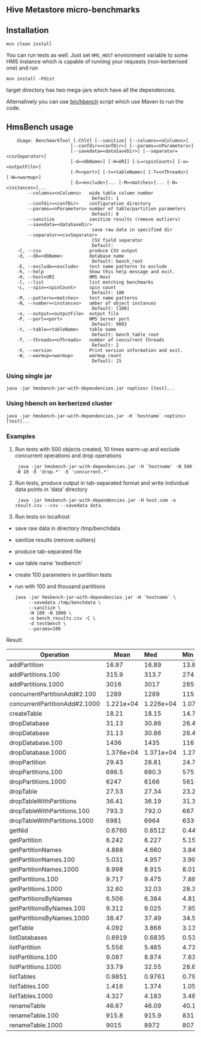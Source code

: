 ## Hive Metastore micro-benchmarks

## Installation

    mvn clean install

You can run tests as well. Just set `HMS_HOST` environment variable to some HMS instance which is
capable of running your requests (non-kerberised one) and run

    mvn install -Pdist
    
target directory has two mega-jars which have all the dependencies.

Alternatively you can use [bin/hbench](../bin/hbench) script which use Maven to run the code.

## HmsBench usage

        Usage: BenchmarkTool [-ChlV] [--sanitize] [--columns=<nColumns>]
                            [--confdir=<confDir>] [--params=<nParameters>]
                            [--savedata=<dataSaveDir>] [--separator=<csvSeparator>]
                            [-d=<dbName>] [-H=URI] [-L=<spinCount>] [-o=<outputFile>]
                            [-P=<port>] [-t=<tableName>] [-T=<nThreads>] [-W=<warmup>]
                            [-E=<exclude>]... [-M=<matches>]... [-N=<instances>]...
            --columns=<nColumns>   wide table column number
                                    Default: 1
            --confdir=<confDir>    configuration directory
            --params=<nParameters> number of table/partition parameters
                                    Default: 0
            --sanitize             sanitize results (remove outliers)
            --savedata=<dataSaveDir>
                                    save raw data in specified dir
            --separator=<csvSeparator>
                                    CSV field separator
                                    Default:
        -C, --csv                  produce CSV output
        -d, --db=<dbName>          database name
                                    Default: bench_root
        -E, --exclude=<exclude>    test name patterns to exclude
        -h, --help                 Show this help message and exit.
        -H, --host=URI             HMS Host
        -l, --list                 list matching benchmarks
        -L, --spin=<spinCount>     spin count
                                    Default: 100
        -M, --pattern=<matches>    test name patterns
        -N, --number=<instances>   umber of object instances
                                    Default: [100]
        -o, --output=<outputFile>  output file
        -P, --port=<port>          HMS Server port
                                    Default: 9083
        -t, --table=<tableName>    table name
                                    Default: bench_table_root
        -T, --threads=<nThreads>   number of concurrent threads
                                    Default: 2
        -V, --version              Print version information and exit.
        -W, --warmup=<warmup>      warmup count
                                    Default: 15
                               
### Using single jar

    java -jar hmsbench-jar-with-dependencies.jar <optins> [test]...

### Using hbench on kerberized cluster

    java -jar hmsbench-jar-with-dependencies.jar -H `hostname` <optins> [test]...
    
### Examples

1. Run tests with 500 objects created, 10 times warm-up and exclude concurrent operations and drop operations

        java -jar hmsbench-jar-with-dependencies.jar -H `hostname` -N 500 -W 10 -E 'drop.*' -E 'concurrent.*'
    
2. Run tests, produce output in tab-separated format and write individual data points in 'data' directory
  
        java -jar hmsbench-jar-with-dependencies.jar -H host.com -o result.csv --csv --savedata data
    
3. Run tests on localhost
 * save raw data in directory /tmp/benchdata
 * sanitize results (remove outliers)
 * produce tab-separated file
 * use table name 'testbench'
 * create 100 parameters in partition tests
 * run with 100 and thousand partitions
 

       java -jar hmsbench-jar-with-dependencies.jar -H `hostname` \
            --savedata /tmp/benchdata \
            --sanitize \
            -N 100 -N 1000 \
            -o bench_results.csv -C \
            -d testbench \
            --params=100    
Result: 

| Operation                      | Mean     | Med      | Min      | Max      | Err% |
|--------------------------------|--------  |:---------|:---------|:---------|:-----|
| addPartition                   |16.97     |16.89     |13.84     |27.10     |8.849
| addPartitions.100              |315.9     |313.7     |274.2     |387.0     |6.485
| addPartitions.1000             |3016      |3017      |2854      |3226      |2.861
| concurrentPartitionAdd#2.100   |1289      |1289      |1158      |1434      |4.872
| concurrentPartitionAdd#2.1000  |1.221e+04 |1.226e+04 |1.074e+04 |1.354e+04 |5.077
| createTable                    |18.21     |18.15     |14.78     |24.17     |10.30
| dropDatabase                   |31.13     |30.86     |26.46     |39.09     |8.192
|dropDatabase                    |31.13     |30.86     |26.46     |39.09     |8.192
|dropDatabase.100                |1436      |1435      |1165      |1637      |5.929
|dropDatabase.1000               |1.376e+04 |1.371e+04 |1.272e+04 |1.516e+04 |3.864
|dropPartition                   |29.43     |28.81     |24.79     |63.24     |13.97
|dropPartitions.100              |686.5     |680.3     |575.1     |819.8     |6.544
|dropPartitions.1000             |6247      |6166      |5616      |7535      |6.435
|dropTable                       |27.53     |27.34     |23.23     |35.35     |9.241
|dropTableWithPartitions         |36.41     |36.19     |31.33     |50.41     |8.310
|dropTableWithPartitions.100     |793.3     |792.0     |687.9     |987.4     |7.293
|dropTableWithPartitions.1000    |6981      |6964      |6336      |9179      |5.115
|getNid                          |0.6760    |0.6512    |0.4482    |1.530     |21.93
|getPartition                    |6.242     |6.227     |5.155     |9.791     |11.27
|getPartitionNames               |4.888     |4.660     |3.842     |13.12     |22.53
|getPartitionNames.100           |5.031     |4.957     |3.995     |7.156     |10.77
|getPartitionNames.1000          |8.998     |8.915     |8.016     |12.65     |7.520
|getPartitions.100               |9.717     |9.475     |7.883     |13.08     |9.835
|getPartitions.1000              |32.60     |32.03     |28.30     |50.02     |9.036
|getPartitionsByNames            |6.506     |6.384     |4.810     |9.503     |15.51
|getPartitionsByNames.100        |9.312     |9.025     |7.955     |18.44     |14.46
|getPartitionsByNames.1000       |38.47     |37.49     |34.57     |62.51     |10.23
|getTable                        |4.092     |3.868     |3.132     |12.20     |24.56
|listDatabases                   |0.6919    |0.6835    |0.5309    |1.053     |12.25
|listPartition                   |5.556     |5.465     |4.737     |7.969     |10.00
|listPartitions.100              |9.087     |8.874     |7.630     |12.13     |10.86
|listPartitions.1000             |33.79     |32.55     |28.63     |46.15     |11.14
|listTables                      |0.9851    |0.9761    |0.7948    |1.378     |12.07
|listTables.100                  |1.416     |1.374     |1.051     |3.228     |16.68
|listTables.1000                 |4.327     |4.183     |3.484     |6.604     |14.38
|renameTable                     |46.67     |46.09     |40.16     |62.46     |7.536
|renameTable.100                 |915.8     |915.9     |831.0     |1022      |3.833
|renameTable.1000                |9015      |8972      |8073      |1.137e+04 |4.228